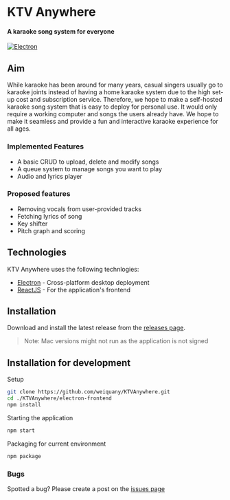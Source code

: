 
# KTV Anywhere
#### A karaoke song system for everyone
[![Electron](https://github.com/weiquany/KTVAnywhere/actions/workflows/main.yml/badge.svg)](https://github.com/weiquany/KTVAnywhere/actions/workflows/main.yml)
## Aim
While karaoke has been around for many years, casual singers usually go to karaoke joints instead of having a home karaoke system due to the high set-up cost and subscription service. Therefore, we hope to make a self-hosted karaoke song system that is easy to deploy for personal use. It would only require a working computer and songs the users already have. We hope to make it seamless and provide a fun and interactive karaoke experience for all ages.
### Implemented Features
- A basic CRUD to upload, delete and modify songs
- A queue system to manage songs you want to play
- Audio and lyrics player 

### Proposed features
- Removing vocals from user-provided tracks
- Fetching lyrics of song
- Key shifter 
- Pitch graph and scoring

## Technologies

KTV Anywhere uses the following technlogies:

- [Electron] - Cross-platform desktop deployment
- [ReactJS] - For the application's frontend


## Installation
Download and install the latest release from the [releases page].
> Note: Mac versions might not run as the application is not signed
## Installation for development

Setup
```sh
git clone https://github.com/weiquany/KTVAnywhere.git
cd ./KTVAnywhere/electron-frontend
npm install
```
Starting the application
```sh
npm start
```
Packaging for current environment
```sh
npm package 
```
### Bugs
Spotted a bug? Please create a post on the [issues page]

   [releases page]: <https://github.com/weiquany/KTVAnywhere/releases>
   [issues page]: <https://github.com/weiquany/KTVAnywhere/issues>
   [Electron]: <https://www.electronjs.org/>
   [ReactJS]: <https://reactjs.org/>

